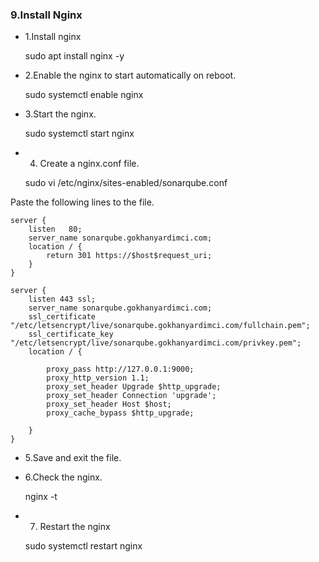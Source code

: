 ### 9.Install Nginx

- 1.Install nginx

    sudo apt install nginx -y

- 2.Enable the nginx to start automatically on reboot.

    sudo systemctl enable nginx

- 3.Start the nginx.

    sudo systemctl start nginx

- 4. Create a nginx.conf file.

    sudo vi /etc/nginx/sites-enabled/sonarqube.conf

Paste the following lines to the file.


    server {
        listen   80;
        server_name sonarqube.gokhanyardimci.com;
        location / {
            return 301 https://$host$request_uri;
        }
    }

    server {
        listen 443 ssl;
        server_name sonarqube.gokhanyardimci.com;
        ssl_certificate "/etc/letsencrypt/live/sonarqube.gokhanyardimci.com/fullchain.pem";
        ssl_certificate_key "/etc/letsencrypt/live/sonarqube.gokhanyardimci.com/privkey.pem";
        location / {

            proxy_pass http://127.0.0.1:9000;
            proxy_http_version 1.1;
            proxy_set_header Upgrade $http_upgrade;
            proxy_set_header Connection 'upgrade';
            proxy_set_header Host $host;
            proxy_cache_bypass $http_upgrade;

        }
    }

- 5.Save and exit the file.

- 6.Check the nginx.

    nginx -t

- 7. Restart the nginx

    sudo systemctl restart nginx